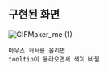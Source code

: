 
## 구현된 화면
![GIFMaker_me (1)](https://github.com/jinho-22/webd/assets/129517591/ae55a346-a06d-43f5-bc03-c1e532229966)


```
마우스 커서를 올리면
tooltip이 올라오면서 색이 바뀜
```

